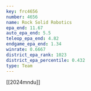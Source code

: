 ```yaml
---
key: frc4656
number: 4656
name: Rock Solid Robotics
epa_end: 11.67
auto_epa_end: 5.5
teleop_epa_end: 4.82
endgame_epa_end: 1.34
winrate: 0.6667
district_epa_rank: 1023
district_epa_percentile: 0.432
type: Team
---
```

[[2024mndu]]
